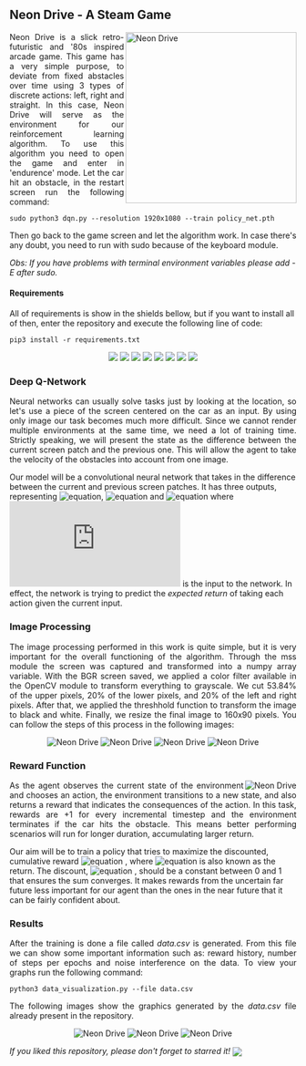 ## Neon Drive - A Steam Game

<p align="justify"> 
  <img src="https://media.giphy.com/media/XBuh0LZxoCoNgx1g1M/giphy.webp" alt="Neon Drive" align="right" width="300">
  <a>Neon Drive is a slick retro-futuristic and '80s inspired arcade game. This game has a very simple purpose, to deviate from fixed abstacles over time using 3 types of discrete actions: left, right and straight. In this case, Neon Drive will serve as the environment for our reinforcement learning algorithm.</a>
  <a>To use this algorithm you need to open the game and enter in 'endurence' mode. Let the car hit an obstacle, in the restart screen run the following command:</a>
</p>
  
```shell
sudo python3 dqn.py --resolution 1920x1080 --train policy_net.pth
```

<p align="justify"> 
 <a>Then go back to the game screen and let the algorithm work. In case there's any doubt, you need to run with sudo because of the keyboard module.</a>
</p>

_Obs: If you have problems with terminal environment variables please add -E after sudo._

#### Requirements

All of requirements is show in the shields bellow, but if you want to install all of then, enter the repository and execute the following line of code:
```shell
pip3 install -r requirements.txt
```

<p align="center"> 
  <img src="https://img.shields.io/badge/PyTorch-v1.4.0-blue"/>
  <img src="https://img.shields.io/badge/TorchVision-v0.5.0-blue"/>
  <img src="https://img.shields.io/badge/OpenCV-v4.2.0-blue"/>
  <img src="https://img.shields.io/badge/Numpy-v1.18.2-blue"/>
  <img src="https://img.shields.io/badge/Matplotlib-v3.1.2-blue"/>
  <img src="https://img.shields.io/badge/Argparse-v1.1-blue"/>
  <img src="https://img.shields.io/badge/mss-v5.0.0-blue"/>
  <img src="https://img.shields.io/badge/Tqdm-v4.42.1-blue"/>
</p>

### Deep Q-Network 
<p align="justify" float="left">
  Neural networks can usually solve tasks just by looking at the location, so let's use a piece of the screen centered on the car as an input. By using only image our task becomes much more difficult. Since we cannot render multiple environments at the same time, we need a lot of training time. Strictly speaking, we will present the state as the difference between
the current screen patch and the previous one. This will allow the agent to take the velocity of the obstacles into account from one image.
    
  Our model will be a convolutional neural network that takes in the difference between the current and previous screen patches. It has three outputs, representing ![equation](https://latex.codecogs.com/gif.latex?Q(s,&space;\mathrm{left})), ![equation](https://latex.codecogs.com/gif.latex?Q(s,&space;\mathrm{right})) and ![equation](https://latex.codecogs.com/gif.latex?Q(s,&space;\mathrm{straight})) where ![equation](https://latex.codecogs.com/gif.latex?s) is the input to the network. In effect, the network is trying to predict the *expected return* of taking each action given the current input.
</p>

### Image Processing
<p align="justify"> 
  <a>The image processing performed in this work is quite simple, but it is very important for the overall functioning of the algorithm. Through the mss module the screen was captured and transformed into a numpy array variable. With the BGR screen saved, we applied a color filter available in the OpenCV module to transform everything to grayscale. We cut 53.84% of the upper pixels, 20% of the lower pixels, and 20% of the left and   right pixels. After that, we applied the threshhold function to transform the image to black and white. Finally, we resize the final image to 160x90 pixels. You can follow the steps of this process in the following images:</a>
</p>

<p align="center", float="left"> 
  <img src="https://external-content.duckduckgo.com/iu/?u=http%3A%2F%2Fwww.mitzvahmarket.com%2Fwp-content%2Fuploads%2F2013%2F06%2FYour-Logo-Here-Black-2-e1371130716893.jpg&f=1&nofb=1" alt="Neon Drive">
  <img src="https://external-content.duckduckgo.com/iu/?u=http%3A%2F%2Fwww.mitzvahmarket.com%2Fwp-content%2Fuploads%2F2013%2F06%2FYour-Logo-Here-Black-2-e1371130716893.jpg&f=1&nofb=1" alt="Neon Drive">
  <img src="https://external-content.duckduckgo.com/iu/?u=http%3A%2F%2Fwww.mitzvahmarket.com%2Fwp-content%2Fuploads%2F2013%2F06%2FYour-Logo-Here-Black-2-e1371130716893.jpg&f=1&nofb=1" alt="Neon Drive">
  <img src="https://external-content.duckduckgo.com/iu/?u=http%3A%2F%2Fwww.mitzvahmarket.com%2Fwp-content%2Fuploads%2F2013%2F06%2FYour-Logo-Here-Black-2-e1371130716893.jpg&f=1&nofb=1" alt="Neon Drive">
</p>

### Reward Function
<p align="justify" float="left"> 
  <img src="https://external-content.duckduckgo.com/iu/?u=http%3A%2F%2Fwww.mitzvahmarket.com%2Fwp-content%2Fuploads%2F2013%2F06%2FYour-Logo-Here-Black-2-e1371130716893.jpg&f=1&nofb=1" alt="Neon Drive" align="right">
  As the agent observes the current state of the environment and chooses an action, the environment transitions to a new state, and also returns a reward that indicates the consequences of  the action. In this task, rewards are +1 for every incremental timestep and the environment terminates if the car hits the obstacle. This means better performing scenarios will run for longer duration, accumulating larger return.

  Our aim will be to train a policy that tries to maximize the discounted, cumulative reward ![equation](https://latex.codecogs.com/gif.latex?R_{t_0}&space;=&space;\sum_{t=t_0}^{\infty}&space;\gamma^{t&space;-&space;t_0}&space;r_t) , where ![equation](https://latex.codecogs.com/gif.latex?R_{t_0}) is also known as the return. The discount, ![equation](https://latex.codecogs.com/gif.latex?\gamma) , should be a constant between 0 and 1 that ensures the sum converges. It makes rewards from the uncertain far future less important for our agent than the ones in the near future that it can be fairly confident about.
</p>

### Results
<p align="justify"> 
  <a>After the training is done a file called <em>data.csv</em> is generated. From this file we can show some important information such as: reward history, number of steps per epochs and noise interference on the data. To view your graphs run the following command:</a>
</p>

```shell
python3 data_visualization.py --file data.csv
```

<p align="justify"> 
  <a>The following images show the graphics generated by the <em>data.csv</em> file already present in the repository.</a>
</p>

<p align="center", float="left"> 
  <img src="https://external-content.duckduckgo.com/iu/?u=http%3A%2F%2Fwww.mitzvahmarket.com%2Fwp-content%2Fuploads%2F2013%2F06%2FYour-Logo-Here-Black-2-e1371130716893.jpg&f=1&nofb=1" alt="Neon Drive">
  <img src="https://external-content.duckduckgo.com/iu/?u=http%3A%2F%2Fwww.mitzvahmarket.com%2Fwp-content%2Fuploads%2F2013%2F06%2FYour-Logo-Here-Black-2-e1371130716893.jpg&f=1&nofb=1" alt="Neon Drive">
  <img src="https://external-content.duckduckgo.com/iu/?u=http%3A%2F%2Fwww.mitzvahmarket.com%2Fwp-content%2Fuploads%2F2013%2F06%2FYour-Logo-Here-Black-2-e1371130716893.jpg&f=1&nofb=1" alt="Neon Drive">
</p>

<p align="justify"> 
  <a><em>If you liked this repository, please don't forget to starred it!</em></a>  <img src="https://img.shields.io/github/stars/victorkich/Neon-Drive-Reinforcement-Learning?style=social" align="center"/>
</p>
